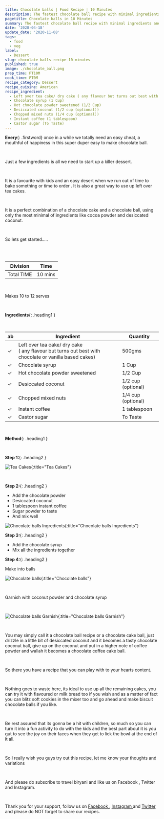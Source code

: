 ```yaml
---
title: Chocolate balls | Food Recipe | 10 Minutes
description: The fastest chocolate ball recipe with minimal ingredients and with lowest priced products.
pagetitle: Chocolate balls in 10 Minutes
summary: The fastest chocolate ball recipe with minimal ingredients and with lowest priced products.
date: '2020-04-18'
update_date: '2020-11-08'
tags:
  - food
  - veg
label:
  - Dessert
slug: chocolate-balls-recipe-10-minutes
published: true
image: ./chocolate_ball.png
prep_time: PT10M
cook_time: PT0M
recipe_category: Dessert
recipe_cuisine: American
recipe_ingredient: 
  - Left over tea cake/ dry cake ( any flavour but turns out best with chocolate or vanilla based cakes) (500gms)
  - Chocolate syrup (1 Cup)
  - Hot chocolate powder sweetened (1/2 Cup)     
  - Desiccated coconut (1/2 cup (optional))
  - Chopped mixed nuts (1/4 cup (optional))
  - Instant coffee (1 tablespoon)
  - Castor sugar (To Taste)
---
```


**Every**{: .firstword} once in a while we totally need an easy cheat, a mouthful of happiness in this super duper easy to make chocolate ball.

<br/>

Just a few ingredients is all we need to start up a killer dessert.

<br/>

It is a favourite with kids and an easy desert when we run out of time to bake something or time to order .
It is also a great way to use up left over tea cakes.

<br/>

It is a perfect combination of a chocolate cake and a chocolate ball, using only the most minimal of ingredients like cocoa powder and desiccated coconut.

<br/>

So lets get started.....

<br/>

<br/>

|    Division  | Time   |
|--------------|--------|
| Total TIME   | 10 mins |

<br/>

Makes 10 to 12 serves

<br/>

**Ingredients**{: .heading1 }

<br/>

| ab                    | Ingredient                                                                                                | Quantity           |
|-----------------------|-----------------------------------------------------------------------------------------------------------|--------------------|
| <span>&#10003;</span> | Left over tea cake/ dry cake <br/> ( any flavour but turns out best with chocolate or vanilla based cakes)| 500gms             |
| <span>&#10003;</span> | Chocolate syrup                                                                                           | 1 Cup              |
| <span>&#10003;</span> | Hot chocolate powder sweetened                                                                            | 1/2 Cup            |
| <span>&#10003;</span> | Desiccated coconut                                                                                        | 1/2 cup (optional) |
| <span>&#10003;</span> | Chopped mixed nuts                                                                                        | 1/4 cup (optional) |
| <span>&#10003;</span> | Instant coffee                                                                                            | 1 tablespoon       |
| <span>&#10003;</span> | Castor sugar                                                                                              | To Taste           |

<br/>

**Method**{: .heading1 }

<br/>

**Step 1:**{: .heading2 }

![Tea Cakes](./tea_cakes.png){:title="Tea Cakes"}

<br/>

**Step 2:**{: .heading2 }

- Add the chocolate powder
- Desiccated coconut
- 1 tablespoon instant coffee
- Sugar powder to taste 
- And mix well

![Chocolate balls Ingredients](./chocolate_balls_ingredients.png){:title="Chocolate balls Ingredients"}


**Step 3:**{: .heading2 }

- Add the chocolate syrup 
- Mix all the ingredients together


**Step 4:**{: .heading2 }

Make into balls

![Chocolate balls](./chocolate_balls.png){:title="Chocolate balls"}

<br/>

Garnish with coconut powder and chocolate syrup

<br/>

![Chocolate balls Garnish](./chocolate_balls_garnish.png){:title="Chocolate balls Garnish"}

<br/>

You may simply call it a chocolate ball recipe or a chocolate cake ball, just drizzle in a little bit of desiccated  coconut and it becomes a tasty chocolate coconut ball, give up on the coconut and put in a higher note of coffee powder and wallah it becomes a chocolate coffee cake ball.

<br/>

So there you have a recipe that you can play with to your hearts content.

<br/>

Nothing goes to waste here, its ideal to use up all the remaining cakes, you can try it with flavoured or milk bread too if you wish and as a matter of fact you can blitz soft cookies in the mixer too and go ahead and make biscuit chocolate balls if you like.

<br/>

Be rest assured that its gonna be a hit with children, so much so you can turn it into a fun activity to do with the kids and the best part about it is you gut to see the joy on their faces when they get to lick the bowl at the end of it all.

<br/>

So I really wish  you guys try out this recipe, let me know your thoughts and variations

<br/>

And please do subscribe to travel biryani and like us on Facebook , Twitter and Instagram.

<br/>

Thank you for your support, follow us on <a href="https://www.facebook.com/travelBiryani/" title="Travel Biryani Facebook" target="_blank" rel='external nofollow'> Facebook </a>, <a href="https://www.instagram.com/travelBiryani/" title="Travel Biryani Instagram" target="_blank" rel='external nofollow'> Instagram </a>
and <a href="https://twitter.com/travelBiryani" title="Travel Biryani Twitter" target="_blank" rel='external nofollow'> Twitter </a> and please do NOT forget to share our recipes.
